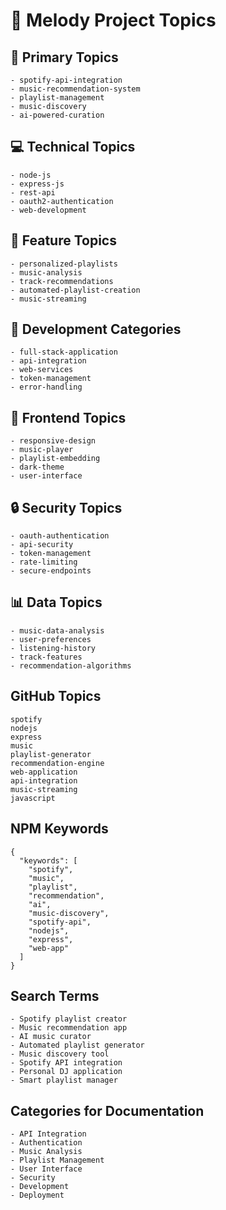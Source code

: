 # 🎵 Melody Project Topics

## 🚀 Primary Topics
```
- spotify-api-integration
- music-recommendation-system
- playlist-management
- music-discovery
- ai-powered-curation
```

## 💻 Technical Topics
```
- node-js
- express-js
- rest-api
- oauth2-authentication
- web-development
```

## 🎯 Feature Topics
```
- personalized-playlists
- music-analysis
- track-recommendations
- automated-playlist-creation
- music-streaming
```

## 🔧 Development Categories
```
- full-stack-application
- api-integration
- web-services
- token-management
- error-handling
```

## 🎨 Frontend Topics
```
- responsive-design
- music-player
- playlist-embedding
- dark-theme
- user-interface
```

## 🔒 Security Topics
```
- oauth-authentication
- api-security
- token-management
- rate-limiting
- secure-endpoints
```

## 📊 Data Topics
```
- music-data-analysis
- user-preferences
- listening-history
- track-features
- recommendation-algorithms
```

## GitHub Topics
```
spotify
nodejs
express
music
playlist-generator
recommendation-engine
web-application
api-integration
music-streaming
javascript
```

## NPM Keywords
```
{
  "keywords": [
    "spotify",
    "music",
    "playlist",
    "recommendation",
    "ai",
    "music-discovery",
    "spotify-api",
    "nodejs",
    "express",
    "web-app"
  ]
}
```

## Search Terms
```
- Spotify playlist creator
- Music recommendation app
- AI music curator
- Automated playlist generator
- Music discovery tool
- Spotify API integration
- Personal DJ application
- Smart playlist manager
```

## Categories for Documentation
```
- API Integration
- Authentication
- Music Analysis
- Playlist Management
- User Interface
- Security
- Development
- Deployment
```